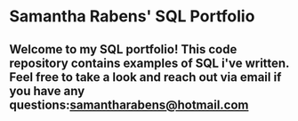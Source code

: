 # Samantha Rabens' SQL Portfolio

## Welcome to my SQL portfolio! This code repository contains examples of SQL i've written. Feel free to take a look and reach out via email if you have any questions:samantharabens@hotmail.com
